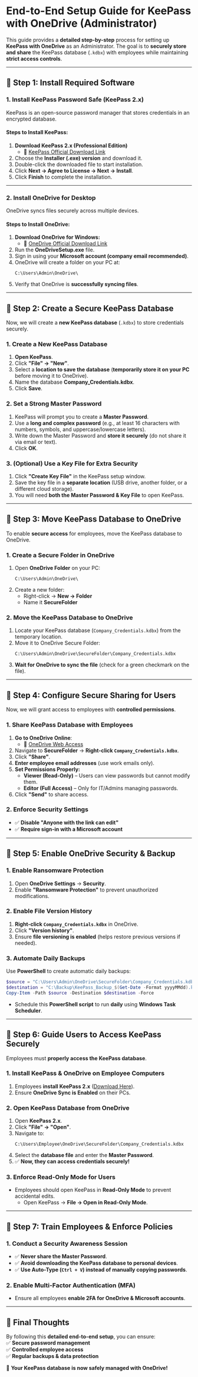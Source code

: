 # **End-to-End Setup Guide for KeePass with OneDrive (Administrator)**  

This guide provides a **detailed step-by-step** process for setting up **KeePass with OneDrive** as an Administrator. The goal is to **securely store and share** the KeePass database (`.kdbx`) with employees while maintaining **strict access controls**.

---

## **🔹 Step 1: Install Required Software**  

### **1. Install KeePass Password Safe (KeePass 2.x)**  
KeePass is an open-source password manager that stores credentials in an encrypted database.  

#### **Steps to Install KeePass:**
1. **Download KeePass 2.x (Professional Edition)**  
   - 🔗 [KeePass Official Download Link](https://keepass.info/download.html)  
2. Choose the **Installer (.exe) version** and download it.  
3. Double-click the downloaded file to start installation.  
4. Click **Next → Agree to License → Next → Install**.  
5. Click **Finish** to complete the installation.  

---

### **2. Install OneDrive for Desktop**  
OneDrive syncs files securely across multiple devices.  

#### **Steps to Install OneDrive:**
1. **Download OneDrive for Windows:**  
   - 🔗 [OneDrive Official Download Link](https://www.microsoft.com/en-us/microsoft-365/onedrive/download)  
2. Run the **OneDriveSetup.exe** file.  
3. Sign in using your **Microsoft account (company email recommended)**.  
4. OneDrive will create a folder on your PC at:  
   ```plaintext
   C:\Users\Admin\OneDrive\
   ```
5. Verify that OneDrive is **successfully syncing files**.

---

## **🔹 Step 2: Create a Secure KeePass Database**  

Now, we will create a **new KeePass database** (`.kdbx`) to store credentials securely.

### **1. Create a New KeePass Database**
1. **Open KeePass**.  
2. Click **"File" → "New"**.  
3. Select a **location to save the database** (**temporarily store it on your PC** before moving it to OneDrive).  
4. Name the database **Company_Credentials.kdbx**.  
5. Click **Save**.  

### **2. Set a Strong Master Password**  
1. KeePass will prompt you to create a **Master Password**.  
2. Use a **long and complex password** (e.g., at least 16 characters with numbers, symbols, and uppercase/lowercase letters).  
3. Write down the Master Password and **store it securely** (do not share it via email or text).  
4. Click **OK**.  

### **3. (Optional) Use a Key File for Extra Security**  
1. Click **"Create Key File"** in the KeePass setup window.  
2. Save the key file in a **separate location** (USB drive, another folder, or a different cloud storage).  
3. You will need **both the Master Password & Key File** to open KeePass.  

---

## **🔹 Step 3: Move KeePass Database to OneDrive**  

To enable **secure access** for employees, move the KeePass database to OneDrive.

### **1. Create a Secure Folder in OneDrive**
1. Open **OneDrive Folder** on your PC:  
   ```plaintext
   C:\Users\Admin\OneDrive\
   ```
2. Create a new folder:  
   - Right-click → **New → Folder**  
   - Name it **SecureFolder**  

### **2. Move the KeePass Database to OneDrive**
1. Locate your KeePass database (`Company_Credentials.kdbx`) from the temporary location.  
2. Move it to OneDrive Secure Folder:  
   ```plaintext
   C:\Users\Admin\OneDrive\SecureFolder\Company_Credentials.kdbx
   ```
3. **Wait for OneDrive to sync the file** (check for a green checkmark on the file).  

---

## **🔹 Step 4: Configure Secure Sharing for Users**  

Now, we will grant access to employees with **controlled permissions**.

### **1. Share KeePass Database with Employees**
1. **Go to OneDrive Online**:  
   - 🔗 [OneDrive Web Access](https://onedrive.live.com/)  
2. Navigate to **SecureFolder** → **Right-click `Company_Credentials.kdbx`**.  
3. Click **"Share"**.  
4. **Enter employee email addresses** (use work emails only).  
5. **Set Permissions Properly:**  
   - **Viewer (Read-Only)** – Users can view passwords but cannot modify them.  
   - **Editor (Full Access)** – Only for IT/Admins managing passwords.  
6. Click **"Send"** to share access.  

### **2. Enforce Security Settings**
- ✅ **Disable "Anyone with the link can edit"**  
- ✅ **Require sign-in with a Microsoft account**  

---

## **🔹 Step 5: Enable OneDrive Security & Backup**  

### **1. Enable Ransomware Protection**
1. Open **OneDrive Settings** → **Security**.  
2. Enable **"Ransomware Protection"** to prevent unauthorized modifications.  

### **2. Enable File Version History**
1. **Right-click `Company_Credentials.kdbx`** in OneDrive.  
2. Click **"Version history"**.  
3. Ensure **file versioning is enabled** (helps restore previous versions if needed).  

### **3. Automate Daily Backups**
Use **PowerShell** to create automatic daily backups:

```powershell
$source = "C:\Users\Admin\OneDrive\SecureFolder\Company_Credentials.kdbx"
$destination = "C:\Backup\KeePass_Backup_$(Get-Date -Format yyyyMMdd).kdbx"
Copy-Item -Path $source -Destination $destination -Force
```

- Schedule this **PowerShell script** to run **daily** using **Windows Task Scheduler**.  

---

## **🔹 Step 6: Guide Users to Access KeePass Securely**  

Employees must **properly access the KeePass database**.

### **1. Install KeePass & OneDrive on Employee Computers**
1. Employees **install KeePass 2.x** ([Download Here](https://keepass.info/download.html)).  
2. Ensure **OneDrive Sync is Enabled** on their PCs.  

### **2. Open KeePass Database from OneDrive**
1. Open **KeePass 2.x**.  
2. Click **"File" → "Open"**.  
3. Navigate to:  
   ```plaintext
   C:\Users\Employee\OneDrive\SecureFolder\Company_Credentials.kdbx
   ```
4. Select the **database file** and enter the **Master Password**.  
5. ✅ **Now, they can access credentials securely!**  

### **3. Enforce Read-Only Mode for Users**
- Employees should open KeePass in **Read-Only Mode** to prevent accidental edits.  
  - Open KeePass → **File → Open in Read-Only Mode**.  

---

## **🔹 Step 7: Train Employees & Enforce Policies**  

### **1. Conduct a Security Awareness Session**
- ✅ **Never share the Master Password**.  
- ✅ **Avoid downloading the KeePass database to personal devices**.  
- ✅ **Use Auto-Type (`Ctrl + V`) instead of manually copying passwords**.  

### **2. Enable Multi-Factor Authentication (MFA)**
- Ensure all employees **enable 2FA for OneDrive & Microsoft accounts**.  

---

## **📌 Final Thoughts**
By following this **detailed end-to-end setup**, you can ensure:  
✅ **Secure password management**  
✅ **Controlled employee access**  
✅ **Regular backups & data protection**  

🚀 **Your KeePass database is now safely managed with OneDrive!**
